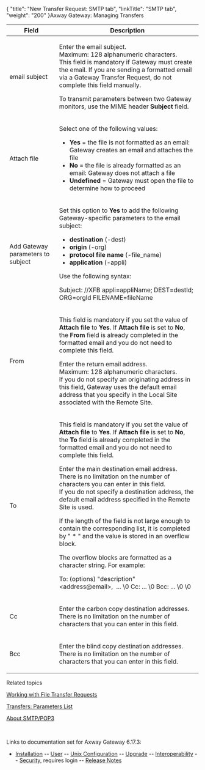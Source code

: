 {
    "title": "New Transfer Request: SMTP tab",
    "linkTitle": "SMTP tab",
    "weight": "200"
}<span class="mc-variable axway_variables.Component_Long_Name variable">Axway Gateway</span>: Managing Transfers

<table>
         
         
         
   
   <thead>
      <tr>
<th class="HeadE-Column1-Header1">Field         </th>
<th class="HeadD-Column1-Header1">Description         </th>
      </tr>
   </thead>
   <tbody>
      <tr>
         <td><p>email subject</p>         </td>
         <td><p>Enter the email subject.<br />
Maximum: 128 alphanumeric characters.<br />
This field is mandatory if Gateway must create the email. If you are sending a formatted email via a Gateway Transfer Request, do not complete this field manually.</p>
<p>To transmit parameters between two Gateway monitors, use the MIME header <span style="font-weight: bold;">Subject</span> field.</p>         </td>
      </tr>
      <tr>
         <td><p>Attach file</p>         </td>
         <td><p>Select one of the following values:</p>
<ul>
<li><span style="font-weight: bold;">Yes</span> = the file is not formatted as an email: Gateway creates an email and attaches the file</li>
<li><span style="font-weight: bold;">No</span> = the file is already formatted as an email: Gateway does not attach a file</li>
<li><span style="font-weight: bold;">Undefined</span> = Gateway must open the file to determine how to proceed</li>
</ul>         </td>
      </tr>
      <tr>
         <td><p>Add Gateway parameters to subject</p>         </td>
         <td><p>Set this option to <span style="font-weight: bold;">Yes</span> to add the following Gateway-specific parameters to the email subject:</p>
<ul>
<li><span style="font-weight: bold;">destination</span> (<span class="code">-dest</span>)</li>
<li><span style="font-weight: bold;">origin</span> (<span class="code">-org</span>)</li>
<li><span style="font-weight: bold;">protocol file name</span> (<span class="code">-file_name</span>)</li>
<li><span style="font-weight: bold;">application</span> (<span class="code">-appli</span>)</li>
</ul>
<p>Use the following syntax:</p>
<p>Subject: //XFB appli=appliName; DEST=destId; ORG=orgId FILENAME=fileName</p>         </td>
      </tr>
      <tr>
         <td><p>From</p>         </td>
         <td><p>This field is mandatory if you set the value of <span style="font-weight: bold;">Attach file</span> to <span style="font-weight: bold;">Yes</span>. If <span style="font-weight: bold;">Attach file</span> is set to <span style="font-weight: bold;">No</span>, the <span style="font-weight: bold;">From</span> field is already completed in the formatted email and you do not need to complete this field.</p>
<p>Enter the return email address.<br />
Maximum: 128 alphanumeric characters.<br />
If you do not specify an originating address in this field, Gateway uses the default email address that you specify in the Local Site associated with the Remote Site.</p>         </td>
      </tr>
      <tr>
         <td><p>To</p>         </td>
         <td><p>This field is mandatory if you set the value of <span style="font-weight: bold;">Attach file</span> to <span style="font-weight: bold;">Yes</span>. If <span style="font-weight: bold;">Attach file</span> is set to <span style="font-weight: bold;">No</span>, the <span style="font-weight: bold;">To</span> field is already completed in the formatted email and you do not need to complete this field.</p>
<p>Enter the main destination email address.<br />
There is no limitation on the number of characters you can enter in this field.<br />
If you do not specify a destination address, the default email address specified in the Remote Site is used.</p>
<p>If the length of the field is not large enough to contain the corresponding list, it is completed by " * " and the value is stored in an overflow block.</p>
<p>The overflow blocks are formatted as a character string. For example:</p>
<p>To: (options) "description" &lt;address@email&gt;,  ... \0 Cc: ... \0 Bcc: ... \0 \0</p>         </td>
      </tr>
      <tr>
         <td><p>Cc</p>         </td>
         <td><p>Enter the carbon copy destination addresses.<br />
There is no limitation on the number of characters that you can enter in this field.</p>         </td>
      </tr>
      <tr>
         <td><p>Bcc</p>         </td>
         <td><p>Enter the blind copy destination addresses.<br />
There is no limitation on the number of characters that you can enter in this field.</p>         </td>
      </tr>
   </tbody>
</table>

Related topics

[Working with File Transfer Requests](../)

[Transfers: Parameters List](../../working_with_transfers_cli/transfer_req_parameter_list)

[About SMTP/POP3](../../../../protocols_about/smtp_pop3_about)

 

Links to documentation set for Axway Gateway <span class="mc-variable axway_variables.Release_Number variable">6.17.3</span>:

-   [Installation](#) -- [User](#) -- [Unix Configuration](#) -- [Upgrade](#) -- [Interoperability](#) -- [Security](#), requires login -- [Release Notes](#)
